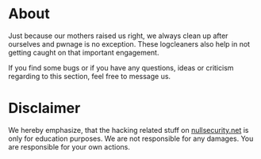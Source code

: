 # About
Just because our mothers raised us right, we always clean up after ourselves and
pwnage is no exception. These logcleaners also help in not getting caught on
that important engagement.

If you find some bugs or if you have any questions, ideas or criticism regarding
to this section, feel free to message us.

# Disclaimer
We hereby emphasize, that the hacking related stuff on
[nullsecurity.net](http://nullsecurity.net) is only for education purposes.
We are not responsible for any damages. You are responsible for your own
actions.
